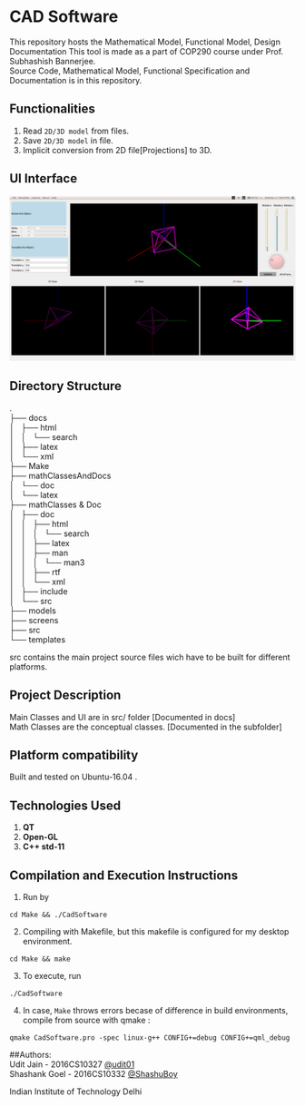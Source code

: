 # CAD Software 
This repository hosts the Mathematical Model, Functional Model, Design Documentation 
This tool is made as a part of COP290 course under Prof. Subhashish Bannerjee. </br>
Source Code, Mathematical Model, Functional Specification and Documentation is in this repository.

## Functionalities
1. Read ```2D/3D model``` from files.
2. Save ```2D/3D model``` in file.
3. Implicit conversion from 2D file[Projections] to 3D.

## UI Interface
![Alt text](screens/Interface.png "Screenshot")

## Directory Structure
                                       
.                                       
├── docs                                       
│   ├── html                                       
│   │   └── search                                       
│   ├── latex                                       
│   └── xml                                       
├── Make                                       
├── mathClassesAndDocs                                       
│   └── doc                                       
│       └── latex                                       
├── mathClasses & Doc                                       
│   ├── doc                                       
│   │   ├── html                                       
│   │   │   └── search                                       
│   │   ├── latex                                       
│   │   ├── man                                       
│   │   │   └── man3                                       
│   │   ├── rtf                                       
│   │   └── xml                                       
│   ├── include                                       
│   └── src                                       
├── models                                       
├── screens                                       
├── src                                       
└── templates                                       
                                      

src contains the main project source files wich have to be built for different platforms.

## Project Description  
Main Classes and UI are in src/ folder [Documented in docs]                </br> 
Math Classes are the conceptual classes. [Documented in the subfolder]     </br> 

## Platform compatibility
Built and tested on Ubuntu-16.04 .

## Technologies Used
1. **QT**
2. **Open-GL**
3. **C++ std-11**

## Compilation and Execution Instructions
1. Run by
```
cd Make && ./CadSoftware
```
2. Compiling with Makefile, but this makefile is configured for my desktop environment.
```
cd Make && make
```
3. To execute, run
```
./CadSoftware
```
4. In case, ```Make``` throws errors becase of difference in build environments, compile from source with qmake :
```
qmake CadSoftware.pro -spec linux-g++ CONFIG+=debug CONFIG+=qml_debug
```

##Authors: </br>
Udit Jain       - 2016CS10327 [@udit01](https://github.com/udit01/)         </br>
Shashank Goel   - 2016CS10332 [@ShashuBoy](https://github.com/ShashuBoy)    </br>

Indian Institute of Technology Delhi
